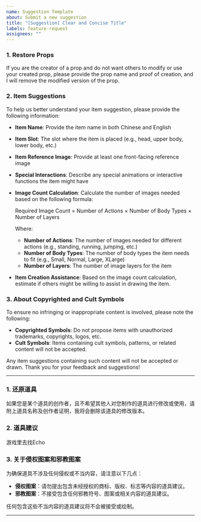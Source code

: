 ```yaml
---
name: Suggestion Template
about: Submit a new suggestion
title: "[Suggestion] Clear and Concise Title"
labels: feature-request
assignees: ""
---
```


### 1. Restore Props
If you are the creator of a prop and do not want others to modify or use your created prop, please provide the prop name and proof of creation, and I will remove the modified version of the prop.

### 2. Item Suggestions
To help us better understand your item suggestion, please provide the following information:

- **Item Name**: Provide the item name in both Chinese and English
- **Item Slot**: The slot where the item is placed (e.g., head, upper body, lower body, etc.)
- **Item Reference Image**: Provide at least one front-facing reference image
- **Special Interactions**: Describe any special animations or interactive functions the item might have
- **Image Count Calculation**: Calculate the number of images needed based on the following formula:

  Required Image Count = Number of Actions × Number of Body Types × Number of Layers

  Where:
  - **Number of Actions**: The number of images needed for different actions (e.g., standing, running, jumping, etc.)
  - **Number of Body Types**: The number of body types the item needs to fit (e.g., Small, Normal, Large, XLarge)
  - **Number of Layers**: The number of image layers for the item

- **Item Creation Assistance**: Based on the image count calculation, estimate if others might be willing to assist in drawing the item.

### 3. About Copyrighted and Cult Symbols
To ensure no infringing or inappropriate content is involved, please note the following:

- **Copyrighted Symbols**: Do not propose items with unauthorized trademarks, copyrights, logos, etc.
- **Cult Symbols**: Items containing cult symbols, patterns, or related content will not be accepted.

Any item suggestions containing such content will not be accepted or drawn.
Thank you for your feedback and suggestions!

----------------------------------------------------------------------------------------------------

### 1. 还原道具
如果您是某个道具的创作者，且不希望其他人对您制作的道具进行修改或使用，请附上道具名称及创作者证明，我将会删除该道具的修改版本。

### 2. 道具建议
游戏里去找Echo

### 3. 关于侵权图案和邪教图案
为确保道具不涉及任何侵权或不当内容，请注意以下几点：

- **侵权图案**：请勿提出包含未经授权的商标、版权、标志等内容的道具建议。
- **邪教图案**：不接受包含任何邪教符号、图案或相关内容的道具建议。

任何包含这些不当内容的道具建议将不会被接受或绘制。

---


